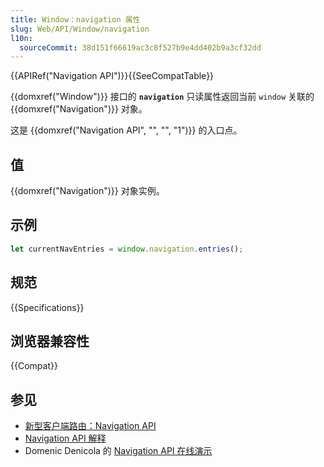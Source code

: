 ```yaml
---
title: Window：navigation 属性
slug: Web/API/Window/navigation
l10n:
  sourceCommit: 38d151f66619ac3c8f527b9e4dd402b9a3cf32dd
---
```


{{APIRef("Navigation API")}}{{SeeCompatTable}}

{{domxref("Window")}} 接口的 **`navigation`** 只读属性返回当前 `window` 关联的 {{domxref("Navigation")}} 对象。

这是 {{domxref("Navigation API", "", "", "1")}} 的入口点。

## 值

{{domxref("Navigation")}} 对象实例。

## 示例

```js
let currentNavEntries = window.navigation.entries();
```

## 规范

{{Specifications}}

## 浏览器兼容性

{{Compat}}

## 参见

- [新型客户端路由：Navigation API](https://developer.chrome.google.cn/docs/web-platform/navigation-api?hl=zh-cn)
- [Navigation API 解释](https://github.com/WICG/navigation-api/blob/main/README.md)
- Domenic Denicola 的 [Navigation API 在线演示](https://gigantic-honored-octagon.glitch.me/)
